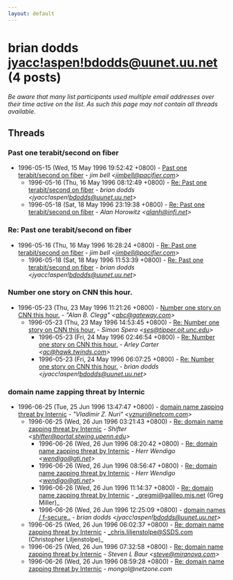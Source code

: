 ```yaml
---
layout: default
---
```


# brian dodds <jyacc!aspen!bdodds@uunet.uu.net> (4 posts)

_Be aware that many list participants used multiple email addresses over their time active on the list. As such this page may not contain all threads available._

## Threads

### Past one terabit/second on fiber
+ 1996-05-15 (Wed, 15 May 1996 19:52:42 +0800) - [Past one terabit/second on fiber](/archive/1996/05/f9ba1ad2d05980c527f7649f26154a74cbeb9c7ed8bad8df2abd14823b0427c2) - _jim bell \<jimbell@pacifier.com\>_
  + 1996-05-16 (Thu, 16 May 1996 08:12:49 +0800) - [Re: Past one terabit/second on fiber](/archive/1996/05/753fe76056eb15097b3c34d93b482b306f3c3e5ea18e710d90ed39acea73df6d) - _brian dodds \<jyacc!aspen!bdodds@uunet.uu.net\>_
  + 1996-05-18 (Sat, 18 May 1996 23:19:38 +0800) - [Re: Past one terabit/second on fiber](/archive/1996/05/cdaf48552c14faef92f2789f8c18be3a4bfebec89ecc7bd4b099e56739c4e8d0) - _Alan Horowitz \<alanh@infi.net\>_

### Re: Past one terabit/second on fiber
+ 1996-05-16 (Thu, 16 May 1996 16:28:24 +0800) - [Re: Past one terabit/second on fiber](/archive/1996/05/4f5ae40851ab4afe69bebc6c0561c51fe52033b91ffde2469bf8b1344023668f) - _jim bell \<jimbell@pacifier.com\>_
  + 1996-05-18 (Sat, 18 May 1996 11:53:39 +0800) - [Re: Past one terabit/second on fiber](/archive/1996/05/9f41fd08bea9542b76017b554b16e140349777cc91ae5f8705eb467ac0ff3e30) - _brian dodds \<jyacc!aspen!bdodds@uunet.uu.net\>_

### Number one story on CNN this hour.
+ 1996-05-23 (Thu, 23 May 1996 11:21:26 +0800) - [Number one story on CNN this hour.](/archive/1996/05/394e76e555c91c328829d59afc9bee7e01208f11cd7b650cf64e69e4af55372f) - _"Alan B. Clegg" \<abc@gateway.com\>_
  + 1996-05-23 (Thu, 23 May 1996 14:53:45 +0800) - [Re: Number one story on CNN this hour.](/archive/1996/05/3ac6be36405dd6a76d309a5b0e68ff7ce3a6a370379f4138caafffcc698276d7) - _Simon Spero \<ses@tipper.oit.unc.edu\>_
    + 1996-05-23 (Fri, 24 May 1996 02:46:54 +0800) - [Re: Number one story on CNN this hour.](/archive/1996/05/5eac408c58abbce4f0b403c5df1c2db536f5a3bdda2ceaf85d2c9c2236fc0fea) - _Arley Carter \<ac@hawk.twinds.com\>_
    + 1996-05-23 (Fri, 24 May 1996 06:07:25 +0800) - [Re: Number one story on CNN this hour.](/archive/1996/05/b8a60cb47a10ad077fcde878f6fd48e078e6d40922e00fc17a772660c1685858) - _brian dodds \<jyacc!aspen!bdodds@uunet.uu.net\>_

### domain name zapping threat by Internic
+ 1996-06-25 (Tue, 25 Jun 1996 13:47:47 +0800) - [domain name zapping threat by Internic](/archive/1996/06/f87451ea5133c80e52d591772f28edda96b542be2c9e769e41a4dc7895f2cd2e) - _"Vladimir Z. Nuri" \<vznuri@netcom.com\>_
  + 1996-06-25 (Wed, 26 Jun 1996 03:21:43 +0800) - [Re: domain name zapping threat by Internic](/archive/1996/06/e49e21a3c50f4851267d435c63783bd5025562ff32170d91002a6cf0ae6de4cb) - _Shifter \<shifter@portal.stwing.upenn.edu\>_
    + 1996-06-26 (Wed, 26 Jun 1996 08:20:42 +0800) - [Re: domain name zapping threat by Internic](/archive/1996/06/f168e39e7585c3f6b3ebe82c819548efbf4609da6cbf3724a067715c6442b13c) - _Herr Wendigo \<wendigo@gti.net\>_
    + 1996-06-26 (Wed, 26 Jun 1996 08:56:47 +0800) - [Re: domain name zapping threat by Internic](/archive/1996/06/8821d2018ce3e848063224e47b955c001ee8c329624c5789fec1b5bac90c3feb) - _Herr Wendigo \<wendigo@gti.net\>_
    + 1996-06-26 (Wed, 26 Jun 1996 11:14:37 +0800) - [Re: domain name zapping threat by Internic](/archive/1996/06/8b97a725776e30b98e0d840869a59c565617ed2aff3d0bf6bb309af2cea75d43) - _gregmi@galileo.mis.net (Greg Miller)_
    + 1996-06-26 (Wed, 26 Jun 1996 12:25:09 +0800) - [domain names / f-secure..](/archive/1996/06/b207858546cf31c124c1f3658396eea85e804d6f65e99ca1d11afa6ebf47ea31) - _brian dodds \<jyacc!aspen!bdodds@uunet.uu.net\>_
  + 1996-06-25 (Wed, 26 Jun 1996 06:02:37 +0800) - [Re: domain name zapping threat by Internic](/archive/1996/06/e148e6f0c552850ea4bfad856d7fb9a78afd9f43b7fdabb390c86ae0d7e9f410) - _chris.liljenstolpe@SSDS.com (Christopher Liljenstolpe)_
  + 1996-06-25 (Wed, 26 Jun 1996 07:32:58 +0800) - [Re: domain name zapping threat by Internic](/archive/1996/06/4e0c47823730e2d03e12956ccc84180ee24887b08f01cb16920e28748af8dab0) - _Steven L Baur \<steve@miranova.com\>_
  + 1996-06-26 (Wed, 26 Jun 1996 08:59:28 +0800) - [Re: domain name zapping threat by Internic](/archive/1996/06/e544a8bbd2e4f42cc34cd40e3e31caa3a83ab5ddb31d4e68c5bc92c5f2d79a39) - _mongol@netzone.com_

